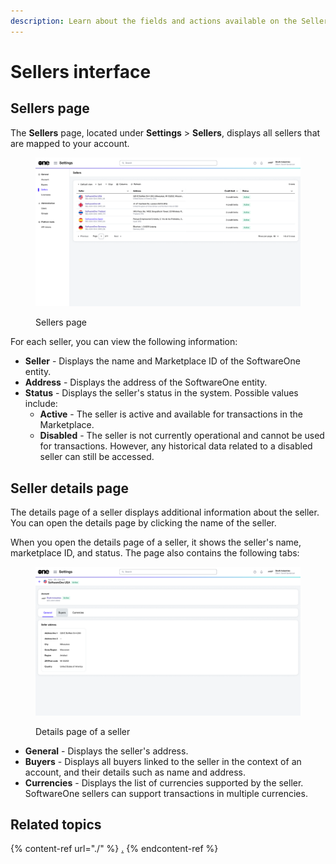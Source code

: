 ```yaml
---
description: Learn about the fields and actions available on the Sellers page.
---
```


# Sellers interface

## **Sellers** page <a href="#agreements-interface" id="agreements-interface"></a>

The **Sellers** page, located under **Settings** > **Sellers**, displays all sellers that are mapped to your account.&#x20;

<figure><img src="../../../.gitbook/assets/image (338).png" alt=""><figcaption><p>Sellers page</p></figcaption></figure>

For each seller, you can view the following information:&#x20;

* **Seller** - Displays the name and Marketplace ID of the SoftwareOne entity.&#x20;
* **Address** - Displays the address of the SoftwareOne entity.
* **Status** - Displays the seller's status in the system. Possible values include:
  * **Active** - The seller is active and available for transactions in the Marketplace.
  * **Disabled** - The seller is not currently operational and cannot be used for transactions. However, any historical data related to a disabled seller can still be accessed.&#x20;

## **Seller** details page <a href="#subscription-details" id="subscription-details"></a>

The details page of a seller displays additional information about the seller. You can open the details page by clicking the name of the seller.

When you open the details page of a seller, it shows the seller's name, marketplace ID, and status. The page also contains the following tabs:

<figure><img src="../../../.gitbook/assets/image (339).png" alt=""><figcaption><p>Details page of a seller</p></figcaption></figure>

* **General** - Displays the seller's address.
* **Buyers** - Displays all buyers linked to the seller in the context of an account, and their details such as name and address.
* **Currencies** - Displays the list of currencies supported by the seller. SoftwareOne sellers can support transactions in multiple currencies.

## Related topics

{% content-ref url="./" %}
[.](./)
{% endcontent-ref %}
